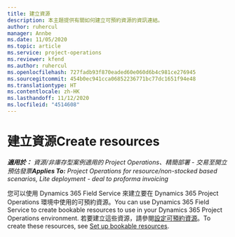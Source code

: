 ```yaml
---
title: 建立資源
description: 本主題提供有關如何建立可預約資源的資訊連結。
author: ruhercul
manager: Annbe
ms.date: 11/05/2020
ms.topic: article
ms.service: project-operations
ms.reviewer: kfend
ms.author: ruhercul
ms.openlocfilehash: 727fadb93f870eaded60e060d6b4c981ce276945
ms.sourcegitcommit: 454b0ec941cca06852236771bc77dc1651f94e48
ms.translationtype: HT
ms.contentlocale: zh-HK
ms.lasthandoff: 11/12/2020
ms.locfileid: "4514608"
---
```

# <a name="create-resources"></a><span data-ttu-id="a68aa-103">建立資源</span><span class="sxs-lookup"><span data-stu-id="a68aa-103">Create resources</span></span>

<span data-ttu-id="a68aa-104">_**適用於：** 資源/非庫存型案例適用的 Project Operations、精簡部署 - 交易至開立預估發票_</span><span class="sxs-lookup"><span data-stu-id="a68aa-104">_**Applies To:** Project Operations for resource/non-stocked based scenarios, Lite deployment - deal to proforma invoicing_</span></span>

<span data-ttu-id="a68aa-105">您可以使用 Dynamics 365 Field Service 來建立要在 Dynamics 365 Project Operations 環境中使用的可預約資源。</span><span class="sxs-lookup"><span data-stu-id="a68aa-105">You can use Dynamics 365 Field Service to create bookable resources to use in your Dynamics 365 Project Operations environment.</span></span> <span data-ttu-id="a68aa-106">若要建立這些資源，請參閱[設定可預約資源](https://docs.microsoft.com/dynamics365/field-service/set-up-bookable-resources)。</span><span class="sxs-lookup"><span data-stu-id="a68aa-106">To create these resources, see [Set up bookable resources](https://docs.microsoft.com/dynamics365/field-service/set-up-bookable-resources).</span></span>

